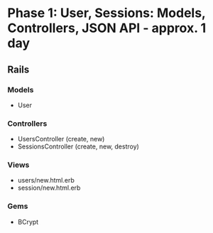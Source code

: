 # Phase 1: User, Sessions: Models, Controllers, JSON API - approx. 1 day

## Rails

### Models
* User

### Controllers
* UsersController (create, new)
* SessionsController (create, new, destroy)

### Views
* users/new.html.erb
* session/new.html.erb


### Gems
* BCrypt
